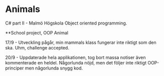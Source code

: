# Animals
C# part II - Malmö Högskola
Object oriented programming.

**School project, OOP Animal

17/9 - Utveckling pågår, min mammals klass fungerar inte riktigt som den ska. Uhm, challenge accepted. 


20/9 - Uppdaterade hela applikationen, tog bort massa notiser även kommenterade en heldel.  Någorlunda nöjd, men det följer inte riktigt OOP-principer men någorlunda snygg kod.
